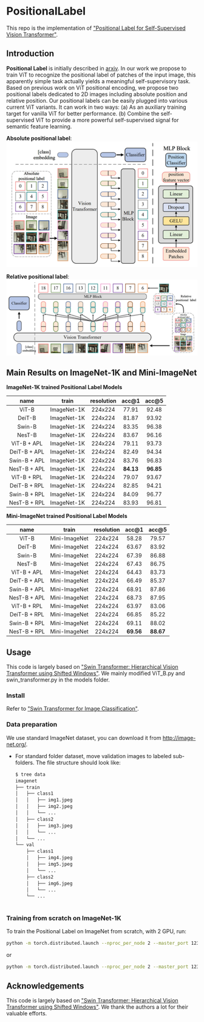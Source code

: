 # PositionalLabel
This repo is the implementation of ["Positional Label for Self-Supervised Vision Transformer"](https://arxiv.org/pdf/2206.04981.pdf).

## Introduction

**Positional Label** is initially described in [arxiv]( https://arxiv.org/pdf/2206.04981.pdf). In our work we propose to train ViT to recognize the positional label of patches of the input image, this apparently simple task actually yields a meaningful self-supervisory task. Based on previous work on ViT positional encoding, we propose two positional labels dedicated to 2D images including absolute position and relative position. Our positional labels can be easily plugged into various current ViT variants. It can work in two ways: (a) As an auxiliary training target for vanilla ViT for better performance. (b) Combine the self-supervised ViT to provide a more powerful self-supervised signal for semantic feature learning.

**Absolute positional label**:
![APL](figures/APL.jpg)

**Relative positional label**:
![RPL](figures/RPL.jpg)

## Main Results on ImageNet-1K and Mini-ImageNet

**ImageNet-1K trained Positional Label Models**

| name | train | resolution |acc@1 | acc@5 | 
| :---: | :---: | :---: | :---: | :---: | 
| ViT-B | ImageNet-1K | 224x224 | 77.91 | 92.48 | 
| DeiT-B | ImageNet-1K | 224x224 | 81.87 | 93.92 | 
| Swin-B | ImageNet-1K | 224x224 | 83.35 | 96.38 | 
| NesT-B | ImageNet-1K | 224x224 | 83.67 | 96.16 | 
| ViT-B + APL | ImageNet-1K | 224x224 | 79.11 | 93.73 | 
| DeiT-B + APL | ImageNet-1K | 224x224 | 82.49 | 94.34 | 
| Swin-B + APL | ImageNet-1K | 224x224 | 83.76 | 96.83 | 
| NesT-B + APL | ImageNet-1K | 224x224 | **84.13** | **96.85** | 
| ViT-B + RPL | ImageNet-1K | 224x224 | 79.07 | 93.67 | 
| DeiT-B + RPL | ImageNet-1K | 224x224 | 82.85 | 94.21 | 
| Swin-B + RPL | ImageNet-1K | 224x224 | 84.09 | 96.77 | 
| NesT-B + RPL | ImageNet-1K | 224x224 | 83.93 | 96.81 | 

**Mini-ImageNet trained Positional Label Models**

| name | train | resolution |acc@1 | acc@5 | 
| :---: | :---: | :---: | :---: | :---: | 
| ViT-B | Mini-ImageNet | 224x224 | 58.28 | 79.57 | 
| DeiT-B | Mini-ImageNet | 224x224 | 63.67 | 83.92 | 
| Swin-B | Mini-ImageNet | 224x224 | 67.39 | 86.88 | 
| NesT-B | Mini-ImageNet | 224x224 | 67.43 | 86.75 | 
| ViT-B + APL | Mini-ImageNet | 224x224 | 64.43 | 83.73 | 
| DeiT-B + APL | Mini-ImageNet | 224x224 | 66.49 | 85.37 | 
| Swin-B + APL | Mini-ImageNet | 224x224 | 68.91 | 87.86 | 
| NesT-B + APL | Mini-ImageNet | 224x224 | 68.73 | 87.95 | 
| ViT-B + RPL | Mini-ImageNet | 224x224 | 63.97 | 83.06 | 
| DeiT-B + RPL | Mini-ImageNet | 224x224 | 66.85 | 85.22 | 
| Swin-B + RPL | Mini-ImageNet | 224x224 | 69.11 | 88.02 | 
| NesT-B + RPL | Mini-ImageNet| 224x224 | **69.56** | **88.67** | 

## Usage

This code is largely based on ["Swin Transformer: Hierarchical Vision Transformer using Shifted Windows"](https://github.com/microsoft/Swin-Transformer). We mainly modified ViT_B.py and swin_transformer.py in the models folder.

### Install

Refer to ["Swin Transformer for Image Classification"](https://github.com/microsoft/Swin-Transformer/blob/main/get_started.md).

### Data preparation

We use standard ImageNet dataset, you can download it from http://image-net.org/. 

- For standard folder dataset, move validation images to labeled sub-folders. The file structure should look like:
  ```bash
  $ tree data
  imagenet
  ├── train
  │   ├── class1
  │   │   ├── img1.jpeg
  │   │   ├── img2.jpeg
  │   │   └── ...
  │   ├── class2
  │   │   ├── img3.jpeg
  │   │   └── ...
  │   └── ...
  └── val
      ├── class1
      │   ├── img4.jpeg
      │   ├── img5.jpeg
      │   └── ...
      ├── class2
      │   ├── img6.jpeg
      │   └── ...
      └── ...
 
  ```

### Training from scratch on ImageNet-1K

To train the Positional Label on ImageNet from scratch, with 2 GPU, run:
```bash
python -m torch.distributed.launch --nproc_per_node 2 --master_port 12345  main.py --cfg configs/swin/swin_tiny_patch4_window7_224.yaml --batch-size 320
```
or
```bash
python -m torch.distributed.launch --nproc_per_node 2 --master_port 12345  main.py --cfg configs/swin/swin_tiny_patch4_window7_224.yaml --batch-size 256
```
## Acknowledgements

This code is largely based on ["Swin Transformer: Hierarchical Vision Transformer using Shifted Windows"](https://github.com/microsoft/Swin-Transformer). We thank the authors a lot for their valuable efforts.


